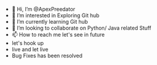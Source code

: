 - 👋 Hi, I’m @ApexPreedator
- 👀 I’m interested in Exploring Git hub
- 🌱 I’m currently learning Git hub
- 💞️ I’m looking to collaborate on Python/ Java related Stuff
- 📫 How to reach me let's see in future
- let's hook up
- live and let live
- Bug Fixes has been resolved 

<!---
ApexPreedator/ApexPreedator is a ✨ special ✨ repository because its `README.md` (this file) appears on your GitHub profile.
You can click the Preview link to take a look at your changes.
--->
